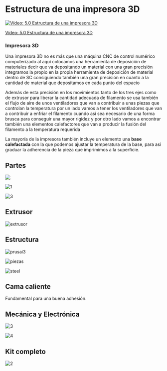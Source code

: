 # Estructura de una impresora 3D

[![Vídeo: 5.0 Estructura de una impresora 3D](https://img.youtube.com/vi/6aQbd-1SY_8/0.jpg)](https://youtu.be/6aQbd-1SY_8)


[Vídeo: 5.0 Estructura de una impresora 3D](https://youtu.be/6aQbd-1SY_8)



### Impresora 3D

Una impresora 3D no es más que una máquina CNC de control numérico computerizado al aquí colocamos una herramienta de deposición de materiales decir que va depositando un material con una gran precisión integramos la propio en la propia herramienta de deposición de material dentro de SC consiguiendo también una gran precisión en cuanto a la cantidad de material que depositamos en cada punto del espacio

Además de esta precisión en los movimientos tanto de los tres ejes como de extrusor para liberar la cantidad adecuada de filamento se usa también el flujo de aire de unos ventiladores que van a contribuir a unas piezas que controlan la temperatura por un lado vamos a tener los ventiladores que van a contribuir a enfriar el filamento cuando así sea necesario de una forma brusca para conseguir una mayor rigidez y por otro lado vamos a encontrar también una elementos calefactores que van a producir la fusión del filamento a la temperatura requerida

La mayoría de la impresora también incluye un elemento una **base calefactada** con la que podemos ajustar la temperatura de la base, para así graduar la adherencia de la pieza que imprimimos a la superficie.


## Partes

![](./images/EjesImpresora.png)

![1](./images/kikai1253.jpg)

![3](./images/prusai3.png)


## Extrusor

![extrusor](./images/imagen_hotend.jpg)


## Estructura

![prusai3](./images/kit-de-piezas-plasticas-en-abs-para-impresora-3d-prusa-i3-322501-MLA20343446241_072015-F.jpg)

![piezas](./images/prusa_i3_frame_kit_yellow_parts.png)

![steel](./images/600px-PRUSA_i3_steel_3mm_lasercut_2.01d_irobri_color.jpg)

## Cama caliente

Fundamental para una buena adhesión.

## Mecánica y Electrónica

![3](./images/pack-vitaminas-completo-prusa-i3.jpg)

![4](./images/img_3948.jpg)

## Kit completo

![2](./images/EsquemaImpresora3D.png)
